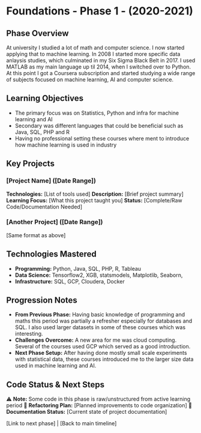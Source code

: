 # Foundations - Phase 1 - (2020-2021)

## Phase Overview
At university I studied a lot of math and computer science. I now started applying that to machine learning. In 2008 I started more specific data anlaysis studies, which culminated in my Six Sigma Black Belt in 2017. I used MATLAB as my main language up til 2014, when I switched over to Python. At this point I got a Coursera subscription and started studying a wide range of subjects focused on machine learning, AI and computer science. 

## Learning Objectives
- The primary focus was on Statistics, Python and infra for machine learning and AI
- Secondary was different languages that could be beneficial such as Java, SQL, PHP and R
- Having no professional setting these courses where ment to introduce how machine learning is used in industry

## Key Projects

### [Project Name] ([Date Range])
**Technologies:** [List of tools used]
**Description:** [Brief project summary]
**Learning Focus:** [What this project taught you]
**Status:** [Complete/Raw Code/Documentation Needed]

### [Another Project] ([Date Range])
[Same format as above]

## Technologies Mastered
- **Programming:** Python, Java, SQL, PHP, R, Tableau
- **Data Science:** Tensorflow2, XGB, statsmodels, Matplotlib, Seaborn, 
- **Infrastructure:** SQL, GCP,  Cloudera, Docker

## Progression Notes
- **From Previous Phase:** Having basic knowledge of programming and maths this period was partially a refresher especially for databases and SQL. I also used larger datasets in some of these courses which was interesting.
- **Challenges Overcome:** A new area for me was cloud computing. Several of the courses used GCP which served as a good introduction. 
- **Next Phase Setup:** After having done mostly small scale experiments with statistical data, these courses introduced me to the larger size data used in machine learning and AI. 

## Code Status & Next Steps
⚠️ **Note:** Some code in this phase is raw/unstructured from active learning period
🔄 **Refactoring Plan:** [Planned improvements to code organization]
📝 **Documentation Status:** [Current state of project documentation]

[Link to next phase] | [Back to main timeline]

